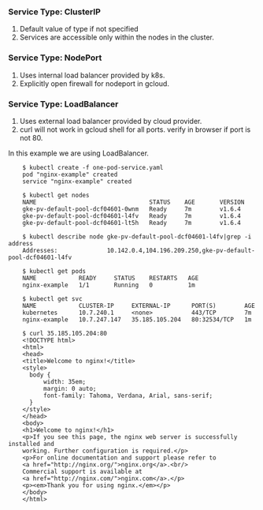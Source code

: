 ### Service Type: ClusterIP

  1. Default value of type if not specified
  2. Services are accessible only within the nodes in the cluster.

### Service Type: NodePort

  1. Uses internal load balancer provided by k8s.
  2. Explicitly open firewall for nodeport in gcloud.
    
### Service Type: LoadBalancer

  1. Uses external load balancer provided by cloud provider.
  2. curl will not work in gcloud shell for all ports. verify in browser if port is not 80.
  
In this example we are using LoadBalancer.
  
		$ kubectl create -f one-pod-service.yaml 
		pod "nginx-example" created
		service "nginx-example" created
		
		$ kubectl get nodes
		NAME                                STATUS    AGE       VERSION
		gke-pv-default-pool-dcf04601-0wnm   Ready     7m        v1.6.4
		gke-pv-default-pool-dcf04601-l4fv   Ready     7m        v1.6.4
		gke-pv-default-pool-dcf04601-lt5h   Ready     7m        v1.6.4
		
		$ kubectl describe node gke-pv-default-pool-dcf04601-l4fv|grep -i address
		Addresses:              10.142.0.4,104.196.209.250,gke-pv-default-pool-dcf04601-l4fv
		
		$ kubectl get pods
		NAME            READY     STATUS    RESTARTS   AGE
		nginx-example   1/1       Running   0          1m
		
		$ kubectl get svc
		NAME            CLUSTER-IP     EXTERNAL-IP      PORT(S)        AGE
		kubernetes      10.7.240.1     <none>           443/TCP        7m
		nginx-example   10.7.247.147   35.185.105.204   80:32534/TCP   1m
		
		$ curl 35.185.105.204:80
		<!DOCTYPE html>
		<html>
		<head>
		<title>Welcome to nginx!</title>
		<style>
		  body {
		      width: 35em;
		      margin: 0 auto;
		      font-family: Tahoma, Verdana, Arial, sans-serif;
		  }
		</style>
		</head>
		<body>
		<h1>Welcome to nginx!</h1>
		<p>If you see this page, the nginx web server is successfully installed and
		working. Further configuration is required.</p>
		<p>For online documentation and support please refer to
		<a href="http://nginx.org/">nginx.org</a>.<br/>
		Commercial support is available at
		<a href="http://nginx.com/">nginx.com</a>.</p>
		<p><em>Thank you for using nginx.</em></p>
		</body>
		</html>
